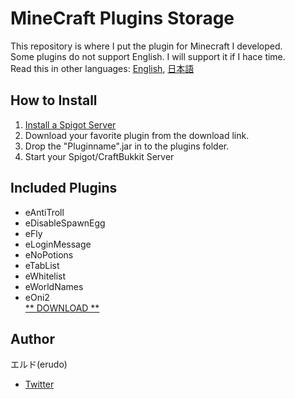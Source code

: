 # MineCraft Plugins Storage
This repository is where I put the plugin for Minecraft I developed.  
Some plugins do not support English. I will support it if I hace time.  
Read this in other languages: [English](README.md), [日本語](README.ja.md)
## How to Install
1. [Install a Spigot Server](https://www.spigotmc.org/wiki/spigot-installation/)
2. Download your favorite plugin from the download link.
3. Drop the "Pluginname".jar in to the plugins folder.
4. Start your Spigot/CraftBukkit Server
## Included Plugins
+ eAntiTroll
+ eDisableSpawnEgg
+ eFly
+ eLoginMessage
+ eNoPotions
+ eTabList
+ eWhitelist
+ eWorldNames
+ eOni2  
[** DOWNLOAD **](https://www.dropbox.com/sh/ze13z10sew7llpx/AACSJUWHvuhSt6lVVP2Lc_2Ya?dl=0)
## Author
エルド(erudo)
+ [Twitter](https://twitter.com/erudosan4649)

